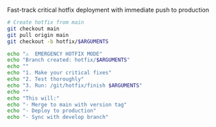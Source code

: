 Fast-track critical hotfix deployment with immediate push to production

```bash
# Create hotfix from main
git checkout main
git pull origin main
git checkout -b hotfix/$ARGUMENTS

echo "⚠️  EMERGENCY HOTFIX MODE"
echo "Branch created: hotfix/$ARGUMENTS"
echo ""
echo "1. Make your critical fixes"
echo "2. Test thoroughly"
echo "3. Run: /git/hotfix/finish $ARGUMENTS"
echo ""
echo "This will:"
echo "- Merge to main with version tag"
echo "- Deploy to production"
echo "- Sync with develop branch"
```